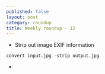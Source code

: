```yaml
---
published: false
layout: post
category: roundup
title: Weekly roundup - 12
---
```


* Strip out image EXIF information

`convert input.jpg -strip output.jpg`

* 